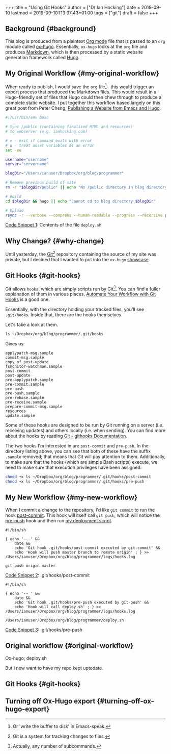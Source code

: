 +++
title = "Using Git Hooks"
author = ["Dr Ian Hocking"]
date = 2019-09-10
lastmod = 2019-09-10T13:37:43+01:00
tags = ["git"]
draft = false
+++

## Background {#background}

This blog is produced from a plaintext [Org mode](https://orgmode.org/) file
that is passed to an `org` module called
[ox-hugo](https://ox-hugo.scripter.co/). Essentially, `ox-hugo` looks at the
`org` file and produces
[Markdown](https://daringfireball.net/projects/markdown/), which is then
processed by a static website generation framework called
[Hugo](https://gohugo.io/getting-started/).


## My Original Workflow {#my-original-workflow}

When ready to publish, I would save the `org` file[^fn:1]--this would trigger
an export process that produced the Markdown files. This would result in a
Hugo-friendly set of files that Hugo could then chew through to produce a
complete static website. I put together this workflow based largely on this
great post from Peter Cheng,
[Publishing a Website from Emacs
and Hugo](http://petercheng.net/posts/website-v2-setup/).

<a id="code-snippet--deploy.sh"></a>
```bash
#!/usr/bin/env bash

# Sync /public (containing finalised HTML and resources)
# to webserver (e.g. ianhocking.com)

# e - exit if command exits with error
# u - treat unset variables as an error
set -eu

username="username"
server="servername"

blogDir="/Users/ianuser/Dropbox/org/blog/programmer"

# Remove previous build of site
rm -r "$blogDir/public" || echo "No /public directory in blog directory $blogDir to delete"

# Build
cd $blogDir && hugo || echo "Cannot cd to blog directory $blogDir"

# Upload
rsync -r --verbose --compress --human-readable --progress --recursive public/. $username@$server:public_html/blog/
```

<div class="src-block-caption">
  <span class="src-block-number"><a href="#code-snippet--deploy.sh">Code Snippet 1</a></span>:
  Contents of the file <code>deploy.sh</code>
</div>


## Why Change? {#why-change}

Until yesterday, the [Git](https://git-scm.com/)[^fn:2] repository containing
the source of my site was private, but I decided that I wanted to put into the
`ox-hugo` [showcase](https://ox-hugo.scripter.co/doc/examples/).


## Git Hooks {#git-hooks}

Git allows `hooks`, which are simply scripts run by Git[^fn:3]. You can find a
fuller explanation of them in various places.
[Automate
Your Workflow with Git Hooks](https://hackernoon.com/automate-your-workflow-with-git-hooks-fef5d9b2a58c) is a good one.

Essentially, with the directory holding your tracked files, you'll see
`.git/hooks`. Inside that, there are the hooks themselves.

Let's take a look at them.

```bash
ls ~/Dropbox/org/blog/programmer/.git/hooks
```

Gives us:

```text
applypatch-msg.sample
commit-msg.sample
copy_of_post-update
fsmonitor-watchman.sample
post-commit
post-update
pre-applypatch.sample
pre-commit.sample
pre-push
pre-push.sample
pre-rebase.sample
pre-receive.sample
prepare-commit-msg.sample
resources
update.sample
```

Some of these hooks are designed to be run by Git running on a server (i.e.
receiving updates) and others locally (i.e. when sending). You can find more
about the hooks by reading [Git - githooks Documentation](https://git-scm.com/docs/githooks).

The two hooks I'm interested in are `post-commit` and `pre-push`. In the
directory listing above, you can see that both of these have the suffix
`.sample` removed; that means that Git will pay attention to them. Additionally,
to make sure that the hooks (which are simple Bash scripts) execute, we need to
make sure that execution privileges have been assigned:

```bash
chmod +x ls ~/Dropbox/org/blog/programmer/.git/hooks/post-commit
chmod +x ls ~/Dropbox/org/blog/programmer/.git/hooks/pre-push
```


## My New Workflow {#my-new-workflow}

When I commit a change to the repository, I'd like `git commit` to run the hook
[post-commit](#code-snippet--gitPost). This hook will itself call `git push`, which will notice the
[pre-push](#code-snippet--gitPre) hook and then run [my deployment script](#code-snippet--deploy.sh).

<a id="code-snippet--gitPost"></a>
```init
#!/bin/sh

{ echo '-- ' &&
	date &&
	echo 'Git hook .git/hooks/post-commit executed by git-commit' &&
	echo 'Hook will push master branch to remote origin' ; } >> /Users/ianuser/Dropbox/org/blog/programmer/logs/hooks.log

git push origin master
```

<div class="src-block-caption">
  <span class="src-block-number"><a href="#code-snippet--gitPost">Code Snippet 2</a></span>:
  .git/hooks/post-commit
</div>

<a id="code-snippet--gitPre"></a>
```init
#!/bin/sh

{ echo '-- ' &&
	date &&
	echo 'Git hook .git/hooks/pre-push executed by git-push' &&
	echo 'Hook will call deploy.sh' ; } >> /Users/ianuser/Dropbox/org/blog/programmer/logs/hooks.log

/Users/ianuser/Dropbox/org/blog/programmer/deploy.sh
```

<div class="src-block-caption">
  <span class="src-block-number"><a href="#code-snippet--gitPre">Code Snippet 3</a></span>:
  .git/hooks/pre-push
</div>


## Original workflow {#original-workflow}

Ox-hugo; deploy.sh

But I now want to have my repo kept uptodate.


## Git Hooks {#git-hooks}


## Turning off Ox-Hugo export {#turning-off-ox-hugo-export}

[^fn:1]: Or 'write the buffer to disk' in Emacs-speak.
[^fn:2]: Git is a system for tracking changes to files.
[^fn:3]: Actually, any number of subcommands.
